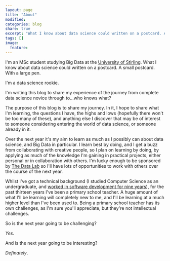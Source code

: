 ```yaml
---
layout: page
title: "About"
modified:
categories: blog
share: true
excerpt: "What I know about data science could written on a postcard. A small postcard. With a large pen."
tags: []
image:
  feature:
---
```


I'm an MSc student studying Big Data at the [University of Stirling](https://www.stir.ac.uk/). What I know about data science could written on a postcard. A small postcard. With a large pen.

I'm a data science rookie.

I'm writing this blog to share my experience of the journey from complete data science novice through to...who knows what? 

The purpose of this blog is to share my journey. In it, I hope to share what I'm learning, the questions I have, the highs and lows (hopefully there won't be too many of these), and anything else I discover that may be of interest to someone considering entering the world of data science, or someone already in it.

Over the next year it's my aim to learn as much as I possibly can about data science, and Big Data in particular. I learn best by doing, and I get a buzz from collaborating with creative people, so I plan on learning by doing, by applying as much of the knowledge I'm gaining in practical projects, either personal or in collaboration with others. I'm lucky enough to be sponsored by [The Data Lab](http://www.thedatalab.com/) so I'll have lots of opportunities to work with others over the course of the next year. 



Whilst I've got a technical background (I studied Computer Science as an undergraduate, and [worked in software development for nine years](2017-09-23-about-me.md)), for the past thirteen years I've been a primary school teacher. A huge amount of what I'll be learning will completely new to me, and I'll be learning at a much higher level than I've been used to. Being a primary school teacher has its own challenges, as I'm sure you'll appreciate, but they're not intellectual challenges. 

So is the next year going to be challenging? 

_Yes_.

And is the next year going to be interesting?

_Definately_. 

